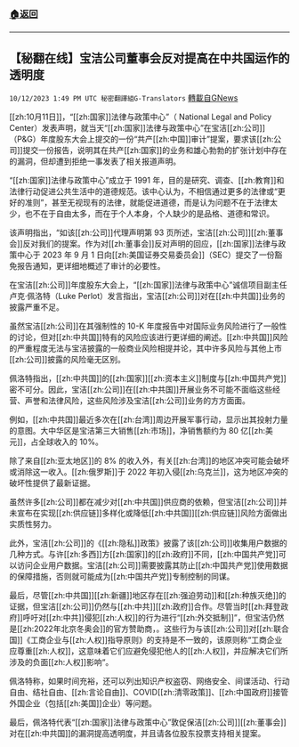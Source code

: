 ###  [:house:返回](README.md)
---


## 【秘翻在线】宝洁公司董事会反对提高在中共国运作的透明度
`10/12/2023 1:49 PM UTC 秘密翻譯組G-Translators` [轉載自GNews](https://gnews.org/articles/1824474)

[[zh:10月11日]]，“[[zh:国家]]法律与政策中心”（ National Legal and Policy Center）发表声明，就当天“[[zh:国家]]法律与政策中心”在宝洁[[zh:公司]]（P&G）年度股东大会上提交的一份“共产[[zh:中国]]审计”提案，要求该[[zh:公司]]提交一份报告，说明其在共产[[zh:国家]]的业务和雄心勃勃的扩张计划中存在的漏洞，但却遭到拒绝一事发表了相关报道声明。

“[[zh:国家]]法律与政策中心”成立于 1991 年，目的是研究、调查、[[zh:教育]]和法律行动促进公共生活中的道德规范。该中心认为，不相信通过更多的法律或“更好的准则”，甚至无视现有的法律，就能促进道德，而是认为问题不在于法律太少，也不在于自由太多，而在于个人本身，个人缺少的是品格、道德和常识。

该声明指出，“如该[[zh:公司]]代理声明第 93 页所述，宝洁[[zh:公司]][[zh:董事会]]反对我们的提案。作为对[[zh:董事会]]反对声明的回应，[[zh:国家]]法律与政策中心于 2023 年 9 月 1 日向[[zh:美国证券交易委员会]]（SEC）提交了一份豁免报告通知，更详细地概述了审计的必要性。

在宝洁[[zh:公司]]年度股东大会上，“[[zh:国家]]法律与政策中心”诚信项目副主任卢克·佩洛特（Luke Perlot）发言指出，宝洁[[zh:公司]]对在[[zh:中共国]]业务的披露严重不足。

虽然宝洁[[zh:公司]]在其强制性的 10-K 年度报告中对国际业务风险进行了一般性的讨论，但对[[zh:中共国]]特有的风险应该进行更详细的阐述。[[zh:中共国]]风险的严重程度无法与宝洁披露的一般商业风险相提并论，其中许多风险与其他上市[[zh:公司]]披露的风险毫无区别。

佩洛特指出，[[zh:中共国]]的[[zh:国家]][[zh:资本主义]]制度与[[zh:中国共产党]]密不可分。因此，宝洁[[zh:公司]]在[[zh:中共国]]开展业务不可能不面临这些经营、声誉和法律风险，这些风险涉及宝洁[[zh:公司]]业务的方方面面。

例如，[[zh:中共国]]最近多次在[[zh:台湾]]周边开展军事行动，显示出其投射力量的意图。大中华区是宝洁第三大销售[[zh:市场]]，净销售额约为 80 亿[[zh:美元]]，占全球收入的 10%。

除了来自[[zh:亚太地区]]的 8% 的收入外，有关[[zh:台湾]]的地区冲突可能会破坏或消除这一收入。[[zh:俄罗斯]]于 2022 年初入侵[[zh:乌克兰]]，这为地区冲突的破坏性提供了最新证据。

虽然许多[[zh:公司]]都在减少对[[zh:中共国]]供应商的依赖，但宝洁[[zh:公司]]并未宣布在实现[[zh:供应链]]多样化或降低[[zh:中共国]][[zh:供应链]]风险方面做出实质性努力。

此外，宝洁[[zh:公司]]的《[[zh:隐私]]政策》披露了该[[zh:公司]]收集用户数据的几种方式。与许[[zh:多西]]方[[zh:国家]]的[[zh:政府]]不同，[[zh:中国共产党]]可以访问企业用户数据。宝洁[[zh:公司]]需要披露其防止[[zh:中国共产党]]使用数据的保障措施，否则就可能成为[[zh:中国共产党]]专制控制的同谋。

最后，尽管[[zh:中共国]][[zh:新疆]]地区存在[[zh:强迫劳动]]和[[zh:种族灭绝]]的证据，但宝洁[[zh:公司]]仍然与[[zh:中共]][[zh:政府]]合作。尽管当时[[zh:拜登政府]]呼吁对[[zh:中共]]侵犯[[zh:人权]]的行为进行“[[zh:外交抵制]]”，但宝洁仍然是[[zh:2022年北京冬奥会]]的官方赞助商，。这些行为与该[[zh:公司]]对[[zh:联合国]]《工商企业与[[zh:人权]]指导原则》的支持是不一致的，该原则称“工商企业应尊重[[zh:人权]]，这意味着它们应避免侵犯他人的[[zh:人权]]，并应解决它们所涉及的负面[[zh:人权]]影响“。

佩洛特称，如果时间充裕，还可以列出知识产权盗窃、网络安全、间谍活动、行动自由、结社自由、[[zh:言论自由]]、COVID[[zh:清零政策]]、[[zh:中国政府]]接管外国企业（包括[[zh:美国]]企业）等问题。

最后，佩洛特代表“[[zh:国家]]法律与政策中心”敦促保洁[[zh:公司]][[zh:董事会]]对在[[zh:中共国]]的漏洞提高透明度，并且请各位股东投票支持相关提案。

